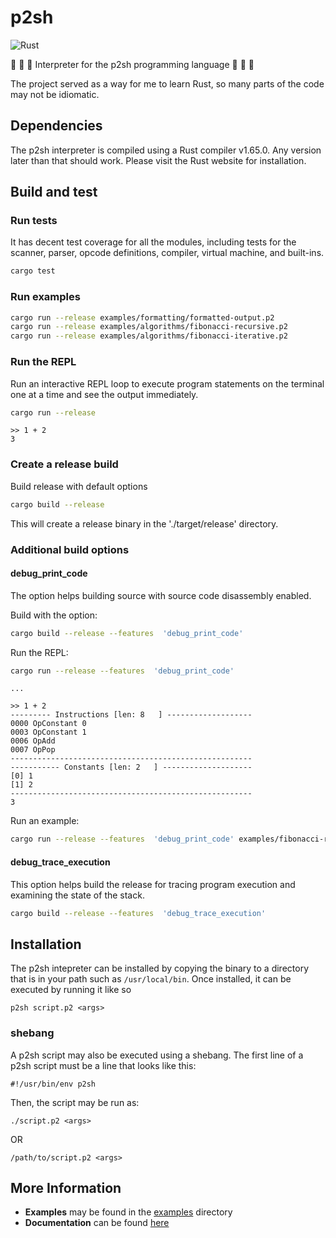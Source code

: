 # p2sh

![Rust](https://github.com/binoyjayan/p2sh/actions/workflows/rust.yml/badge.svg)

🦀 🦀 🦀 Interpreter for the p2sh programming language 🦀 🦀 🦀

The project served as a way for me to learn Rust, so many parts of the code may not be idiomatic.

## Dependencies

The p2sh interpreter is compiled using a Rust compiler v1.65.0. Any version later than that should work.
Please visit the Rust website for installation.

## Build and test

### Run tests

It has decent test coverage for all the modules, including tests for
the scanner, parser, opcode definitions, compiler, virtual machine,
and built-ins.

```bash
cargo test
```

### Run examples

```bash
cargo run --release examples/formatting/formatted-output.p2
cargo run --release examples/algorithms/fibonacci-recursive.p2
cargo run --release examples/algorithms/fibonacci-iterative.p2
```

### Run the REPL

Run an interactive REPL loop to execute program statements
on the terminal one at a time and see the output immediately.

```bash
cargo run --release
```
```
>> 1 + 2
3
```


### Create a release build

Build release with default options

```bash
cargo build --release
```

This will create a release binary in the './target/release' directory.

### Additional build options

#### debug_print_code

The option helps building source with source code disassembly enabled.

Build with the option:

```bash
cargo build --release --features  'debug_print_code'
```

Run the REPL:

```bash
cargo run --release --features  'debug_print_code'
```
```
...

>> 1 + 2
--------- Instructions [len: 8   ] -------------------
0000 OpConstant 0
0003 OpConstant 1
0006 OpAdd
0007 OpPop
------------------------------------------------------
----------- Constants [len: 2   ] --------------------
[0] 1
[1] 2
------------------------------------------------------
3
```

Run an example:

```bash
cargo run --release --features  'debug_print_code' examples/fibonacci-recursive.p2
```

#### debug_trace_execution

This option helps build the release for tracing program execution and
examining the state of the stack.

```bash
cargo build --release --features  'debug_trace_execution'
```

## Installation

The p2sh intepreter can be installed by copying the binary to a directory
that is in your path such as `/usr/local/bin`. Once installed, it can be
executed by running it like so

```
p2sh script.p2 <args>
```

###  shebang

A p2sh script may also be executed using a shebang.
The first line of a p2sh script must be a line that looks like this:

```
#!/usr/bin/env p2sh
```

Then, the script may be run as:

```
./script.p2 <args>
```

OR

```
/path/to/script.p2 <args>
```

## More Information

- **Examples** may be found in the  [examples](./examples) directory
- **Documentation** can be found [here](./docs)
